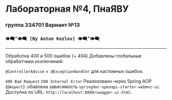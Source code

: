 # Лабораторная №4, ПнаЯВУ  
### группа 334701 Вариант №13  

### `👁‍🗨^👁‍🗨 [By Anton Kozlov] 👁‍🗨^👁‍🗨`
---
 
Обработка 400 и 500 ошибок (+ 404)
Добавлены глобальные обработчики исключений:

`@ControllerAdvice` +` @ExceptionHandler` для кастомных ошибок.

`400 Bad Request`
`500 Internal Error`
Реализовано через Spring AOP (`@Aspect`):
обавлена зависимость `springdoc-openapi-starter-webmvc-ui`.
Доступна по URL: `http://localhost:8080/swagger-ui.html`.


